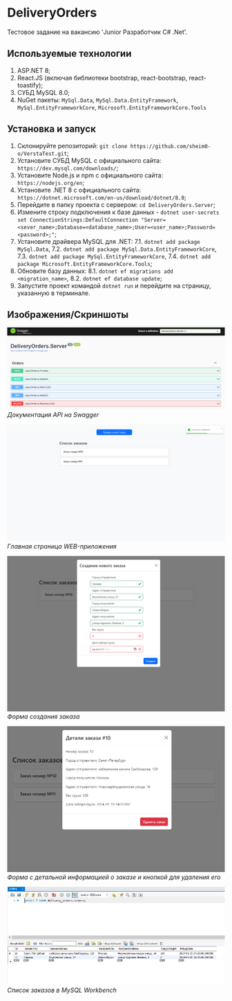 # DeliveryOrders

Тестовое задание на вакансию 'Junior Разработчик C# .Net'.

## Иcпользуемые технологии

1. ASP.NET 8;
2. React.JS (включая библиотеки bootstrap, react-bootstrap, react-toastify);
3. СУБД MySQL 8.0;
4. NuGet пакеты: `MySql.Data`, `MySql.Data.EntityFramework`, `MySql.EntityFrameworkCore`, `Microsoft.EntityFrameworkCore.Tools`

## Установка и запуск

1. Склонируйте репозиторий: `git clone https://github.com/sheim0-o/VerstaTest.git`;
2. Установите СУБД MySQL с официального сайта: `https://dev.mysql.com/downloads/`;
3. Установите Node.js и npm с официального сайта: `https://nodejs.org/en`;
4. Установите .NET 8 с официального сайта: `https://dotnet.microsoft.com/en-us/download/dotnet/8.0`;
5. Перейдите в папку проекта с сервером: `cd DeliveryOrders.Server`;
6. Измените строку подключения к базе данных - `dotnet user-secrets set ConnectionStrings:DefaultConnection "Server=<sever_name>;Database=<database_name>;User=<user_name>;Password=<password>;"`;
7. Установите драйвера MySQL для .NET: 
    7.1. `dotnet add package MySql.Data`,
    7.2. `dotnet add package MySql.Data.EntityFrameworkCore`,
    7.3. `dotnet add package MySql.EntityFrameworkCore`,
    7.4. `dotnet add package Microsoft.EntityFrameworkCore.Tools`;
8. Обновите базу данных: 
    8.1. `dotnet ef migrations add <migration_name>`,
    8.2. `dotnet ef database update`;
9. Запустите проект командой `dotnet run` и перейдите на страницу, указанную в терминале.

## Изображения/Скриншоты

![REST API](screenshots/screenshot1.png)
*Документация API на Swagger*

![Главная страница WEB-приложения](screenshots/screenshot2.png)
*Главная страница WEB-приложения*

![Создание заказа](screenshots/screenshot3.png)
*Форма создания заказа*

![Детальная информация о заказе](screenshots/screenshot4.png)
*Форма с детальной информацией о заказе и кнопкой для удаления его*

![Заказы в СУБД](screenshots/screenshot5.png)
*Список заказов в MySQL Workbench*